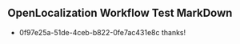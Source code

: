 ## OpenLocalization Workflow Test MarkDown
* 0f97e25a-51de-4ceb-b822-0fe7ac431e8c thanks!

<!--HONumber=Jul16_HO3-->


